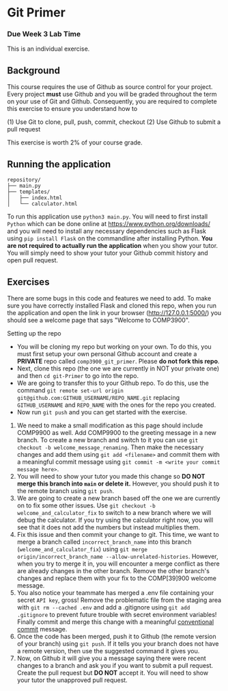 # Git Primer

### Due Week 3 Lab Time

This is an individual exercise.

## Background

This course requires the use of Github as source control for your project. Every project **must** use Github and you will be graded throughout the term on your use of Git and Github. Consequently, you are required to complete this exercise to ensure you understand how to

(1) Use Git to clone, pull, push, commit, checkout
(2) Use Github to submit a pull request

This exercise is worth 2% of your course grade.

## Running the application

```
repository/
├── main.py
├── templates/
│   ├── index.html
│   └── calculator.html
```

To run this application use `python3 main.py`. You will need to first install `Python` which can be done online at https://www.python.org/downloads/ and you will need to install any necessary dependencies such as Flask using `pip install Flask` on the commandline after installing Python. **You are not required to actually run the application** when you show your tutor. You will simply need to show your tutor your Github commit history and open pull request.

## Exercises

There are some bugs in this code and features we need to add. To make sure you have correctly installed Flask and cloned this repo, when you run the application and open the link in your browser (http://127.0.0.1:5000/) you should see a welcome page that says "Welcome to COMP3900".

Setting up the repo
* You will be cloning my repo but working on your own. To do this, you must first setup your own personal Github account and create a **PRIVATE** repo called `comp3900_git_primer`. Please **do not fork this repo**.
* Next, clone this repo (the one we are currently in NOT your private one) and then `cd git-Primer` to go into the repo.
* We are going to transfer this to your Github repo. To do this, use the command `git remote set-url origin git@github.com:GITHUB_USERNAME/REPO_NAME.git` replacing `GITHUB_USERNAME` and `REPO_NAME` with the ones for the repo you created.
* Now run `git push` and you can get started with the exercise.

1. We need to make a small modification as this page should include COMP9900 as well. Add COMP9900 to the greeting message in a new branch. To create a new branch and switch to it you can use `git checkout -b welcome_message_renaming`. Then make the necessary changes and add them using `git add <filename>` and commit them with a meaningful commit message using `git commit -m <write your commit message here>`.
2. You will need to show your tutor you made this change so **DO NOT merge this branch into `main` or delete it.** However, you should push it to the remote branch using `git push`.
3. We are going to create a new branch based off the one we are currently on to fix some other issues. Use `git checkout -b welcome_and_calculator_fix` to switch to a new branch where we will debug the calculator. If you try using the calculator right now, you will see that it does not add the numbers but instead multiplies them.
4. Fix this issue and then commit your change to git. This time, we want to merge a branch called `incorrect_branch_name` into this branch (`welcome_and_calculator_fix`) using `git merge origin/incorrect_branch_name --allow-unrelated-histories`. However, when you try to merge it in, you will encounter a merge conflict as there are already changes in the other branch. Remove the other branch's changes and replace them with your fix to the COMP[39]900 welcome message.
5. You also notice your teammate has merged a .env file containing your secret `API key`, gross! Remove the problematic file from the staging area with `git rm --cached .env` and add a .gitignore using `git add .gitignore` to prevent future trouble with secret environment variables! Finally commit and merge this change with a meaningful [conventional commit](https://www.conventionalcommits.org/en/v1.0.0-beta.2/) message.
7. Once the code has been merged, push it to Github (the remote version of your branch) using `git push`. If it tells you your branch does not have a remote version, then use the suggested command it gives you.
8. Now, on Github it will give you a message saying there were recent changes to a branch and ask you if you want to submit a pull request. Create the pull request but **DO NOT** accept it. You will need to show your tutor the unapproved pull request.
